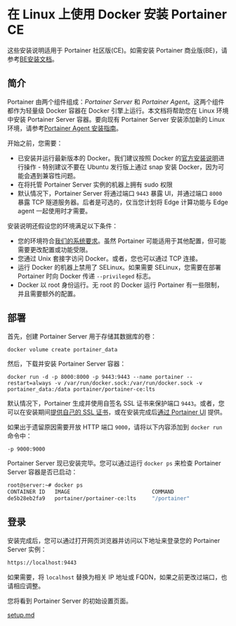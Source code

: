 # 在 Linux 上使用 Docker 安装 Portainer CE

这些安装说明适用于 Portainer 社区版(CE)。如需安装 Portainer 商业版(BE)，请参考[BE安装文档](../../../install/server/docker/linux.md)。

## 简介

Portainer 由两个组件组成：_Portainer Server_ 和 _Portainer Agent_。这两个组件都作为轻量级 Docker 容器在 Docker 引擎上运行。本文档将帮助您在 Linux 环境中安装 Portainer Server 容器。要向现有 Portainer Server 安装添加新的 Linux 环境，请参考[Portainer Agent 安装指南](../../../../admin/environments/add/docker/agent.md)。

开始之前，您需要：

* 已安装并运行最新版本的 Docker。我们建议按照 Docker 的[官方安装说明](https://docs.docker.com/engine/install/)进行操作 - 特别建议不要在 Ubuntu 发行版上通过 snap 安装 Docker，因为可能会遇到兼容性问题。
* 在将托管 Portainer Server 实例的机器上拥有 sudo 权限
* 默认情况下，Portainer Server 将通过端口 `9443` 暴露 UI，并通过端口 `8000` 暴露 TCP 隧道服务器。后者是可选的，仅当您计划将 Edge 计算功能与 Edge agent 一起使用时才需要。

安装说明还假设您的环境满足以下条件：

* 您的环境符合[我们的系统要求](../../../requirements-and-prerequisites.md)。虽然 Portainer 可能适用于其他配置，但可能需要更改配置或功能受限。
* 您通过 Unix 套接字访问 Docker。或者，您也可以通过 TCP 连接。
* 运行 Docker 的机器上禁用了 SELinux。如果需要 SELinux，您需要在部署 Portainer 时向 Docker 传递 `--privileged` 标志。
* Docker 以 root 身份运行。无 root 的 Docker 运行 Portainer 有一些限制，并且需要额外的配置。

## 部署

首先，创建 Portainer Server 用于存储其数据库的卷：

```bash
docker volume create portainer_data
```

然后，下载并安装 Portainer Server 容器：

```
docker run -d -p 8000:8000 -p 9443:9443 --name portainer --restart=always -v /var/run/docker.sock:/var/run/docker.sock -v portainer_data:/data portainer/portainer-ce:lts
```

默认情况下，Portainer 生成并使用自签名 SSL 证书来保护端口 `9443`。或者，您可以在安装期间[提供自己的 SSL 证书](../../../../advanced/ssl.md#using-your-own-ssl-certificate-on-docker-standalone)，或在安装完成后[通过 Portainer UI](../../../../admin/settings/#ssl-certificate) 提供。

如果出于遗留原因需要开放 HTTP 端口 `9000`，请将以下内容添加到 `docker run` 命令中：

`-p 9000:9000`

Portainer Server 现已安装完毕。您可以通过运行 `docker ps` 来检查 Portainer Server 容器是否已启动：

```bash
root@server:~# docker ps
CONTAINER ID   IMAGE                          COMMAND                  CREATED       STATUS      PORTS                                                                                  NAMES             
de5b28eb2fa9   portainer/portainer-ce:lts     "/portainer"             2 weeks ago   Up 9 days   0.0.0.0:8000->8000/tcp, :::8000->8000/tcp, 0.0.0.0:9443->9443/tcp, :::9443->9443/tcp   portainer
```

## 登录

安装完成后，您可以通过打开网页浏览器并访问以下地址来登录您的 Portainer Server 实例：

```bash
https://localhost:9443
```

如果需要，将 `localhost` 替换为相关 IP 地址或 FQDN，如果之前更改过端口，也请相应调整。

您将看到 Portainer Server 的初始设置页面。

[setup.md](../setup.md)
